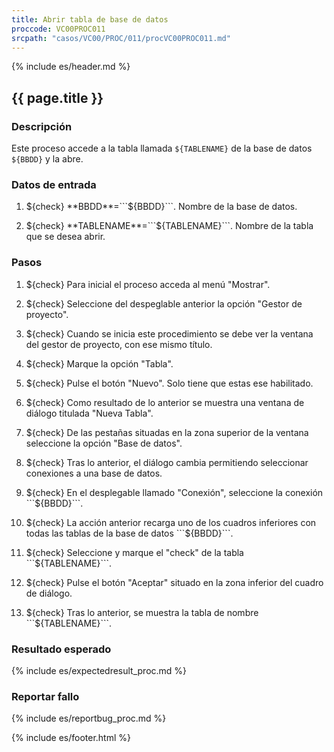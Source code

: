 ```yaml
---
title: Abrir tabla de base de datos
proccode: VC00PROC011
srcpath: "casos/VC00/PROC/011/procVC00PROC011.md"
---
```


{% include es/header.md %}

## {{ page.title }}

### Descripción

Este proceso accede a la tabla llamada ```${TABLENAME}``` de la base de datos ```${BBDD}``` y la abre.

### Datos de entrada

1. ${check} **BBDD**=```${BBDD}```. Nombre de la base de datos.

2. ${check} **TABLENAME**=```${TABLENAME}```. Nombre de la tabla que se desea abrir.


### Pasos
1. ${check} Para inicial el proceso acceda al menú "Mostrar".

2. ${check} Seleccione del despeglable anterior la opción "Gestor de proyecto". 

3. ${check} Cuando se inicia este procedimiento se debe ver la ventana del gestor de proyecto, con ese mismo título.

4. ${check} Marque la opción "Tabla".

5. ${check} Pulse el botón "Nuevo". Solo tiene que estas ese habilitado.

6. ${check} Como resultado de lo anterior se muestra una ventana de diálogo titulada "Nueva Tabla". 

7. ${check} De las pestañas situadas en la zona superior de la ventana seleccione la opción "Base de datos".

8. ${check} Tras lo anterior, el diálogo cambia permitiendo seleccionar conexiones a una base de datos.
   
9. ${check} En el desplegable llamado "Conexión", seleccione la conexión ```${BBDD}```.
   
10. ${check} La acción anterior recarga uno de los cuadros inferiores con todas las tablas de la base de datos ```${BBDD}```.

11. ${check} Seleccione y marque el "check" de la tabla ```${TABLENAME}```.

12. ${check} Pulse el botón "Aceptar" situado en la zona inferior del cuadro de diálogo.

13. ${check} Tras lo anterior, se muestra la tabla de nombre ```${TABLENAME}```.

### Resultado esperado

{% include es/expectedresult_proc.md %}

### Reportar fallo

{% include es/reportbug_proc.md %}

{% include es/footer.html %}
